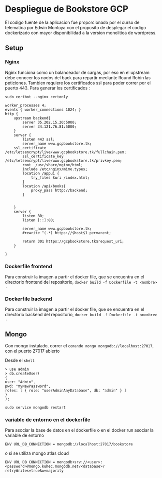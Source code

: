 # Despliegue de Bookstore GCP

El codigo fuente de la aplicacion fue proporcionado por el curso de telematica por Edwin Montoya con el proposito de desplegar el codigo dockerizado con mayor disponibilidad a la version monolitica de wordpress.

## Setup
### Nginx
Nginx funciona como un balanceador de cargas, por eso en el upstream debe conocer los nodos del back para repartir mediante Round Robin las peticiones. Tambien requiere los certificados ssl para poder correr por el puerto 443.
Para generar los certificados :

`sudo certbot --nginx certonly`
```
worker_processes 4;
events { worker_connections 1024; }
http {
    upstream backend{
        server 35.202.15.20:5000;
        server 34.121.76.81:5000;
    }
    server {
        listen 443 ssl;
        server_name www.gcpbookstore.tk;
	ssl_certificate /etc/letsencrypt/live/www.gcpbookstore.tk/fullchain.pem;
        ssl_certificate_key /etc/letsencrypt/live/www.gcpbookstore.tk/privkey.pem;
        root  /usr/share/nginx/html;
        include /etc/nginx/mime.types;
        location /appui {
            try_files $uri /index.html;
        }
        location /api/books{
            proxy_pass http://backend;
        }

        
    }
    server {
        listen 80;
        listen [::]:80;

        server_name www.gcpbookstore.tk;
        #rewrite ^(.*) https://$host$1 permanent;

        return 301 https://gcpbookstore.tk$request_uri;
    }

}
```
### Dockerfile frontend
Para construir la imagen a partir el docker file, que se encuentra en el directorio frontend del repositorio,
`docker build -f Dockerfile -t <nombre> . `

### Dockerfile backend
Para construir la imagen a partir el docker file, que se encuentra en el directorio backend del repositorio,
`docker build -f Dockerfile -t <nombre> . `

## Mongo
Con mongo instalado, correr el `comando mongo mongodb://localhost:27017`, con el puerto 27017 abierto

Desde el `shell`
```
> use admin
> db.createUser(
{
user: "Admin",
pwd: "myNewPassword",
roles: [ { role: "userAdminAnyDatabase", db: "admin" } ]
}
);
```
`sudo service mongodb restart`
### variable de entorno en el dockerfile
Para asociar la base de datos en el dockerfile o en el docker run asociar la variable de entorno 

`ENV URL_DB_CONNECTION = mongodb://localhost:27017/bookstore`


o si se utiliza mongo atlas cloud  

`ENV URL_DB_CONNECTION = mongodb+srv://<user>:<password>@mongo.kuhec.mongodb.net/<database>?retryWrites=true&w=majority`

